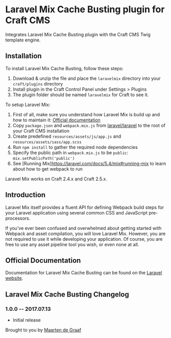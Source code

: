 # Laravel Mix Cache Busting plugin for Craft CMS

Integrates Laravel Mix Cache Busting plugin with the Craft CMS Twig template engine.

## Installation

To install Laravel Mix Cache Busting, follow these steps:

1. Download & unzip the file and place the `laravelmix` directory into your `craft/plugins` directory
2. Install plugin in the Craft Control Panel under Settings > Plugins
3. The plugin folder should be named `laravelmix` for Craft to see it.

To setup Laravel Mix:
1. First of all, make sure you understand how Laravel Mix is build up and how to maintain it: [Official documentation](https://laravel.com/docs/5.4/mix)
2. Copy `package.json` and `webpack.mix.js` from [laravel/laravel](https://github.com/laravel/laravel) to the root of your Craft CMS installation
3. Create predefined `resources/assets/js/app.js` and `resources/assets/sass/app.scss`
4. Run `npm install` to gather the required node dependencies
5. Specify the public path in `webpack.mix.js` to be `public`: `mix.setPublicPath('public')`
6. See [Running Mix]https://laravel.com/docs/5.4/mix#running-mix to learn about how to get webpack to run

Laravel Mix works on Craft 2.4.x and Craft 2.5.x.

## Introduction

Laravel Mix itself provides a fluent API for defining Webpack build steps for your Laravel application using several common CSS and JavaScript pre-processors.

If you've ever been confused and overwhelmed about getting started with Webpack and asset compilation, you will love Laravel Mix. However, you are not required to use it while developing your application. Of course, you are free to use any asset pipeline tool you wish, or even none at all.

## Official Documentation

Documentation for Laravel Mix Cache Busting can be found on the [Laravel website](https://laravel.com/docs/5.4/mix#versioning-and-cache-busting).

## Laravel Mix Cache Busting Changelog

### 1.0.0 -- 2017.07.13

* Initial release

Brought to you by [Maarten de Graaf](http://maarten.co.uk)

